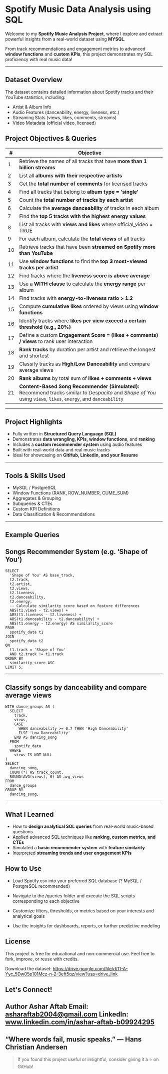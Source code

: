 # Spotify Music Data Analysis using SQL

Welcome to my **Spotify Music Analysis Project**, where I explore and extract powerful insights from a real-world dataset using **MYSQL**.

From track recommendations and engagement metrics to advanced **window functions** and **custom KPIs**, this project demonstrates my SQL proficiency with real music data!

---

## Dataset Overview

The dataset contains detailed information about Spotify tracks and their YouTube statistics, including:

- Artist & Album Info  
- Audio Features (danceability, energy, liveness, etc.)  
- Streaming Stats (views, likes, comments, streams)  
- Video Metadata (official video, licensed)  



## Project Objectives & Queries

| # | Objective |
|--|-----------|
| 1 | Retrieve the names of all tracks that have **more than 1 billion streams** |
| 2 | List all **albums with their respective artists** |
| 3 | Get the **total number of comments** for licensed tracks |
| 4 | Find all tracks that belong to **album type = 'single'** |
| 5 | Count the **total number of tracks by each artist** |
| 6 | Calculate the **average danceability** of tracks in each album |
| 7 | Find the **top 5 tracks with the highest energy values** |
| 8 | List all tracks with **views and likes** where official_video = TRUE |
| 9 | For each album, calculate the **total views** of all tracks |
| 10 | Retrieve tracks that have been **streamed on Spotify more than YouTube** |
| 11 | Use **window functions** to find the **top 3 most-viewed tracks per artist** |
| 12 | Find tracks where the **liveness score is above average** |
| 13 | Use a **WITH clause** to calculate the **energy range** per album |
| 14 | Find tracks with **energy-to-liveness ratio > 1.2** |
| 15 | Compute **cumulative likes** ordered by views using **window functions** |
| 16 | Identify tracks where **likes per view exceed a certain threshold (e.g., 20%)** |
| 17 | Define a custom **Engagement Score = (likes + comments) / views** to rank user interaction |
| 18 | **Rank tracks** by duration per artist and retrieve the longest and shortest |
| 19 | Classify tracks as **High/Low Danceability** and compare average views |
| 20 | **Rank albums** by total sum of **likes + comments + views** |
| 21 | **Content-Based Song Recommender (Simulated):** Recommend tracks similar to _Despacito_ and _Shape of You_ using `views`, `likes`, `energy`, and `danceability` |

---

## Project Highlights

- Fully written in **Structured Query Language (SQL)**  
- Demonstrates **data wrangling, KPIs, window functions**, and **ranking**  
- Includes a **custom recommender system** using audio features  
- Built with real-world data and real music tracks  
- Ideal for showcasing on **GitHub, LinkedIn, and your Resume**

---

## Tools & Skills Used

- MySQL / PostgreSQL  
- Window Functions (RANK, ROW_NUMBER, CUME_SUM)  
- Aggregates & Grouping  
- Subqueries & CTEs  
- Custom KPI Definitions  
- Data Classification & Recommendations  

---

## Example Queries

Songs Recommender System (e.g. ‘Shape of You’)
---
```
SELECT 
  'Shape of You' AS base_track,
  t2.track, 
  t2.artist,
  t2.views,
  t2.liveness,
  t2.danceability,
  t2.energy,
  -- Calculate similarity score based on feature differences
  ABS(t1.views - t2.views) +
  ABS(t1.liveness - t2.liveness) +
  ABS(t1.danceability - t2.danceability) +
  ABS(t1.energy - t2.energy) AS similarity_score
FROM 
  spotify_data t1
JOIN 
  spotify_data t2 
ON 
  t1.track = 'Shape of You' 
  AND t2.track != t1.track
ORDER BY 
  similarity_score ASC
LIMIT 5;
```
---

Classify songs by danceability and compare average views
---
```
WITH dance_groups AS (
  SELECT 
    track,
    views,
    CASE 
      WHEN danceability >= 0.7 THEN 'High Danceability'
      ELSE 'Low Danceability'
    END AS dancing_song
  FROM 
    spotify_data
  WHERE 
    views IS NOT NULL
)
SELECT 
  dancing_song,
  COUNT(*) AS track_count,
  ROUND(AVG(views), 0) AS avg_views
FROM 
  dance_groups
GROUP BY 
  dancing_song;

```
---

## What I Learned

- How to **design analytical SQL queries** from real-world music-based questions  
- Applied advanced SQL techniques like **ranking, custom metrics, and CTEs**  
- Simulated a **basic recommender system** with **feature similarity**  
- Interpreted **streaming trends and user engagement KPIs**


## How to Use
- Load Spotify.csv into your preferred SQL database (? MySQL / PostgreSQL recommended)

- Navigate to the /queries folder and execute the SQL scripts corresponding to each objective

- Customize filters, thresholds, or metrics based on your interests and analytical goals

- Use the insights for dashboards, reports, or further predictive modeling

## License
This project is free for educational and non-commercial use.
Feel free to fork, improve, or reuse with credits.

Download the dataset: https://drive.google.com/file/d/11-A-Yyc_5Dw05p101Mcz-n-2-3eft5qz/view?usp=drive_link

## Let's Connect!
Author
Ashar Aftab
Email: asharaftab2004@gmail.com
LinkedIn: www.linkedin.com/in/ashar-aftab-b09924295
---

“Where words fail, music speaks.” — Hans Christian Andersen
---

> If you found this project useful or insightful, consider giving it a ⭐ on GitHub!

